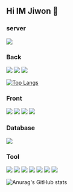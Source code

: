## Hi IM Jiwon 👋

<h3>server</h3>
<img src='https://img.shields.io/badge/Linux-FCC624?style=for-the-badge&logo=linux&logoColor=black'>

<h3>Back</h3>
<img src='https://img.shields.io/badge/Java-ED8B00?style=for-the-badge&logo=openjdk&logoColor=white'>
<img src='https://img.shields.io/badge/jQuery-0769AD?style=for-the-badge&logo=jquery&logoColor=white'>
<img src='https://img.shields.io/badge/Spring-6DB33F?style=for-the-badge&logo=spring&logoColor=white'>

[![Top Langs](https://github-readme-stats.vercel.app/api/top-langs/?username=JiwonNaa&layout=compact)](https://github.com/anuraghazra/github-readme-stats)

<h3>Front</h3>
<img src='https://img.shields.io/badge/JavaScript-F7DF1E?style=for-the-badge&logo=JavaScript&logoColor=white'>
<img src='https://img.shields.io/badge/React-20232A?style=for-the-badge&logo=react&logoColor=61DAFB'>
<img src='https://img.shields.io/badge/HTML5-E34F26?style=for-the-badge&logo=html5&logoColor=white'>
<img src='https://img.shields.io/badge/CSS3-1572B6?style=for-the-badge&logo=css3&logoColor=white'>

<h3>Database</h3>
<img src='https://img.shields.io/badge/Oracle-F80000?style=for-the-badge&logo=Oracle&logoColor=white'>

<h3>Tool</h3>
<img src='https://img.shields.io/badge/GitHub-100000?style=for-the-badge&logo=github&logoColor=white'>
<img src='https://img.shields.io/badge/GIT-E44C30?style=for-the-badge&logo=git&logoColor=white'>
<img src='https://img.shields.io/badge/Figma-F24E1E?style=for-the-badge&logo=figma&logoColor=white'>
<img src='https://img.shields.io/badge/Postman-FF6C37?style=for-the-badge&logo=postman&logoColor=white'>


<img src='https://img.shields.io/badge/Notion-000000?style=for-the-badge&logo=notion&logoColor=white'>


<img src='https://img.shields.io/badge/Spring_Security-6DB33F?style=for-the-badge&logo=Spring-Security&logoColor=white'>

<img src='https://img.shields.io/badge/Amazon_AWS-232F3E?style=for-the-badge&logo=amazon-aws&logoColor=white'>

![Anurag's GitHub stats](https://github-readme-stats.vercel.app/api?username=JiwonNaa&theme=dracula&show_icons=true)


